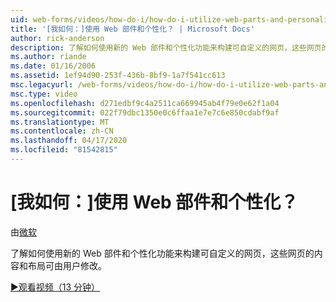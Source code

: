 ```yaml
---
uid: web-forms/videos/how-do-i/how-do-i-utilize-web-parts-and-personalization
title: '[我如何：]使用 Web 部件和个性化？ | Microsoft Docs'
author: rick-anderson
description: 了解如何使用新的 Web 部件和个性化功能来构建可自定义的网页，这些网页的内容和布局可由用户修改。
ms.author: riande
ms.date: 01/16/2006
ms.assetid: 1ef94d90-253f-436b-8bf9-1a7f541cc613
msc.legacyurl: /web-forms/videos/how-do-i/how-do-i-utilize-web-parts-and-personalization
msc.type: video
ms.openlocfilehash: d271edbf9c4a2511ca669945ab4f79e0e62f1a04
ms.sourcegitcommit: 022f79dbc1350e0c6ffaa1e7e7c6e850cdabf9af
ms.translationtype: MT
ms.contentlocale: zh-CN
ms.lasthandoff: 04/17/2020
ms.locfileid: "81542815"
---
```

# <a name="how-do-i-utilize-web-parts-and-personalization"></a>[我如何：]使用 Web 部件和个性化？

由[微软](https://github.com/microsoft)

了解如何使用新的 Web 部件和个性化功能来构建可自定义的网页，这些网页的内容和布局可由用户修改。

[&#9654;观看视频（13 分钟）](https://channel9.msdn.com/Blogs/ASP-NET-Site-Videos/how-do-i-utilize-web-parts-and-personalization)

